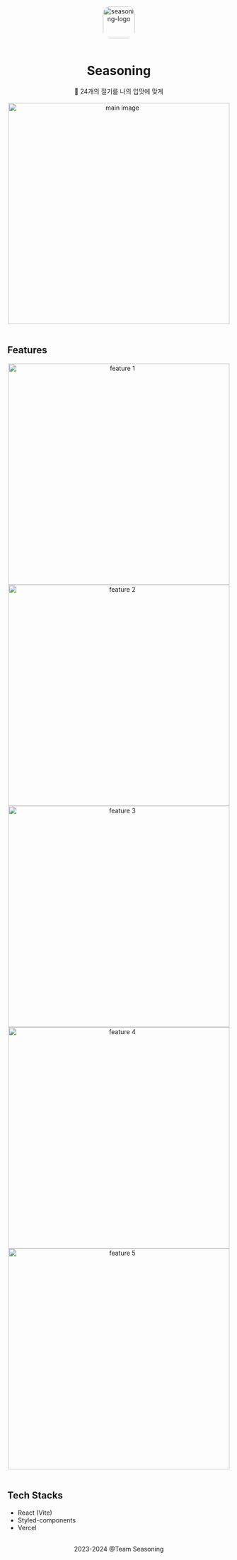 <div align="center">
    <img width="72" alt="seasoning-logo" src="https://github.com/Seasoning-Today/frontend/assets/6462456/050dd709-1180-44c8-a300-736a90c5ccca" style="border-radius: 16px;" />
</div>

<br />

<div align="center">
    <h1>Seasoning</h1>
    <span>🌸 24개의 절기를 나의 입맛에 맞게</span>
</div>

<br />

<div align="center">
<img src="https://github.com/Seasoning-Today/frontend/assets/6462456/edfb2237-4a9f-4dad-9b86-c67c0a574d72" alt="main image" width="500" />
</div>

<br />

## Features

<div align="center">
<img src="https://github.com/Seasoning-Today/frontend/assets/6462456/725a419b-bf0d-49e6-8cb9-dffdd71761ab" alt="feature 1" width="500" />
<img src="https://github.com/Seasoning-Today/frontend/assets/6462456/42368b86-4b57-4515-a240-4b67ae9c33d0" alt="feature 2" width="500" />
<img src="https://github.com/Seasoning-Today/frontend/assets/6462456/8060b91b-ae33-4e15-be99-0bb5da197f63" alt="feature 3" width="500" />
<img src="https://github.com/Seasoning-Today/frontend/assets/6462456/4840f232-fb32-41d6-afad-0aaefacbe79d" alt="feature 4" width="500" />
<img src="https://github.com/Seasoning-Today/frontend/assets/6462456/98e160ef-d963-4b09-b234-161de61cc382" alt="feature 5" width="500" />
</div>

<br />

## Tech Stacks

- React (Vite)
- Styled-components
- Vercel

<br />

<div align="center">
    2023-2024 @Team Seasoning
</div>
